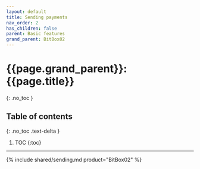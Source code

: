 ```yaml
---
layout: default
title: Sending payments
nav_order: 2
has_children: false
parent: Basic features
grand_parent: BitBox02
---
```


# {{page.grand_parent}}: {{page.title}}
{: .no_toc }

## Table of contents
{: .no_toc .text-delta }

1. TOC
{:toc}

---

{% include shared/sending.md product="BitBox02" %}
